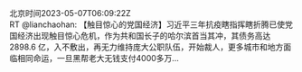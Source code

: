 北京时间2023-05-07T06:09:22Z<br>RT @lianchaohan: 【触目惊心的党国经济】习近平三年抗疫瞎指挥瞎折腾已使党国经济出现触目惊心危机，作为共和国长子的哈尔滨首当其冲，其债务高达 2898.6 亿，入不敷出，再无力维持庞大公职队伍，开始裁人，更多城市和地方面临相同命运，一旦黑帮老大无钱支付4000多万…<br><br>